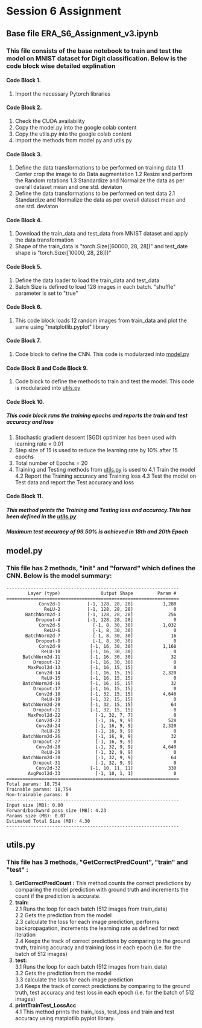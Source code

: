 # Session 6 Assignment
## Base file ERA_S6_Assignment_v3.ipynb
### This file consists of the base notebook to train and test the model on MNIST dataset for Digit classification. Below is the code block wise detailed explination 
#### Code Block 1.  
1. Import the necessary Pytorch libraries  
#### Code Block 2. 
1. Check the CUDA availability
2. Copy the model.py into the google colab content
3. Copy the utils.py into the google colab content
4. Import the methods from model.py and utils.py
#### Code Block 3. 
1. Define the data transformations to be performed on training data 
   1.1 Center crop the image to do Data augmentation
   1.2 Resize and perform the Random rotations
   1.3 Standardize and Normalize the data as per overall dataset mean and one std. deviaton
 2. Define the data transformations to be performed on test data 
   2.1 Standardize and Normalize the data as per overall dataset mean and one std. deviaton
#### Code Block 4.  
1. Download the train_data and test_data from MNIST dataset and apply the data transformation
2. Shape of the train_data is "torch.Size([60000, 28, 28])" and test_date shape is "torch.Size([10000, 28, 28]))"
#### Code Block 5.  
1. Define the data loader to load the train_data and test_data
2. Batch Size is defined to load 128 images in each batch. "shuffle" parameter is set to "true"
#### Code Block 6.  
1. This code block loads 12 random images from train_data and plot the same using "matplotlib.pyplot" library
#### Code Block 7.  
1. Code block to define the CNN. This code is modularzed into [model.py](https://github.com/prasad0679/Prasad_ERA_Repo/edit/master/TheSchoolofAI/ERA_S5_Assignment/README.md#modelpy)
#### Code Block 8 and Code Block 9. 
1. Code block to define the methods to train and test the model. This code is modularzed into [utils.py](https://github.com/prasad0679/Prasad_ERA_Repo/edit/master/TheSchoolofAI/ERA_S5_Assignment/README.md#utilspy)
#### Code Block 10. 
##### This code block runs the training epochs and reports the train and test accuracy and loss 
1. Stochastic gradient descent (SGD) optimizer has been used with learning rate = 0.01 
2. Step size of 15 is used to reduce the learning rate by 10% after 15 epochs 
3. Total number of Epochs = 20 
4. Training and Testing methods from [utils.py](https://github.com/prasad0679/Prasad_ERA_Repo/edit/master/TheSchoolofAI/ERA_S5_Assignment/README.md#utilspy) is used to 
   4.1 Train the model 
   4.2 Report the Training accuracy and Training loss 
   4.3 Test the model on Test data and report the Test accuracy and loss 
#### Code Block 11. 
##### This method prints the Training and Testing loss and accuracy.This has been defined in the [utils.py](https://github.com/prasad0679/Prasad_ERA_Repo/edit/master/TheSchoolofAI/ERA_S5_Assignment/README.md#utilspy)
***Maximum test accuracy of 99.50% is achieved in 18th and 20th Epoch*** 

## model.py
### This file has 2 methods, "__init__" and "forward" which defines the CNN. Below is the model summary:  
 
```
----------------------------------------------------------------
        Layer (type)               Output Shape         Param #
================================================================
            Conv2d-1          [-1, 128, 28, 28]           1,280
              ReLU-2          [-1, 128, 28, 28]               0
       BatchNorm2d-3          [-1, 128, 28, 28]             256
           Dropout-4          [-1, 128, 28, 28]               0
            Conv2d-5            [-1, 8, 30, 30]           1,032
              ReLU-6            [-1, 8, 30, 30]               0
       BatchNorm2d-7            [-1, 8, 30, 30]              16
           Dropout-8            [-1, 8, 30, 30]               0
            Conv2d-9           [-1, 16, 30, 30]           1,168
             ReLU-10           [-1, 16, 30, 30]               0
      BatchNorm2d-11           [-1, 16, 30, 30]              32
          Dropout-12           [-1, 16, 30, 30]               0
        MaxPool2d-13           [-1, 16, 15, 15]               0
           Conv2d-14           [-1, 16, 15, 15]           2,320
             ReLU-15           [-1, 16, 15, 15]               0
      BatchNorm2d-16           [-1, 16, 15, 15]              32
          Dropout-17           [-1, 16, 15, 15]               0
           Conv2d-18           [-1, 32, 15, 15]           4,640
             ReLU-19           [-1, 32, 15, 15]               0
      BatchNorm2d-20           [-1, 32, 15, 15]              64
          Dropout-21           [-1, 32, 15, 15]               0
        MaxPool2d-22             [-1, 32, 7, 7]               0
           Conv2d-23             [-1, 16, 9, 9]             528
           Conv2d-24             [-1, 16, 9, 9]           2,320
             ReLU-25             [-1, 16, 9, 9]               0
      BatchNorm2d-26             [-1, 16, 9, 9]              32
          Dropout-27             [-1, 16, 9, 9]               0
           Conv2d-28             [-1, 32, 9, 9]           4,640
             ReLU-29             [-1, 32, 9, 9]               0
      BatchNorm2d-30             [-1, 32, 9, 9]              64
          Dropout-31             [-1, 32, 9, 9]               0
           Conv2d-32           [-1, 10, 11, 11]             330
        AvgPool2d-33             [-1, 10, 1, 1]               0
================================================================
Total params: 18,754
Trainable params: 18,754
Non-trainable params: 0
----------------------------------------------------------------
Input size (MB): 0.00
Forward/backward pass size (MB): 4.23
Params size (MB): 0.07
Estimated Total Size (MB): 4.30
---------------------------------------------------------------- 
``` 

## utils.py 
### This file has 3 methods, "GetCorrectPredCount", "train" and "test" : 
1. **GetCorrectPredCount :** This method counts the correct predictions by comparing the model prediction with ground truth and increments the count if the prediction is accurate. 
2. **train:**  
   2.1 Runs the loop for each batch (512 images from train_data)  
   2.2 Gets the prediction from the model  
   2.3 calculate the loss for each image prediction, performs backpropagation, increments the learning rate as defined for next iteration  
   2.4 Keeps the track of correct predictions by comparing to the ground truth, training accuracy and training loss in each epoch (i.e. for the batch of 512 images)  
3. **test:**  
   3.1 Runs the loop for each batch (512 images from train_data)  
   3.2 Gets the prediction from the model  
   3.3 calculate the loss for each image prediction  
   3.4 Keeps the track of correct predictions by comparing to the ground truth, test accuracy and test loss in each epoch (i.e. for the batch of 512 images)  
4. **printTrainTest_LossAcc**  
   4.1 This method prints the train_loss, test_loss and train and test accuracy using matplotlib.pyplot library.  

